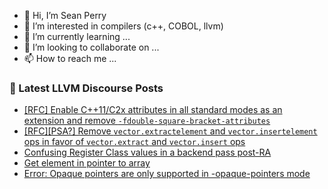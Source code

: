 - 👋 Hi, I’m Sean Perry
- 👀 I’m interested in compilers (c++, COBOL, llvm)
- 🌱 I’m currently learning ...
- 💞️ I’m looking to collaborate on ...
- 📫 How to reach me ...

<!---
s66perry/s66perry is a ✨ special ✨ repository because its `README.md` (this file) appears on your GitHub profile.
You can click the Preview link to take a look at your changes.
--->
### 📕 Latest LLVM Discourse Posts

<!-- DISCOURSE-LLVM:START -->
- [[RFC] Enable C++11/C2x attributes in all standard modes as an extension and remove `-fdouble-square-bracket-attributes`](https://discourse.llvm.org/t/rfc-enable-c-11-c2x-attributes-in-all-standard-modes-as-an-extension-and-remove-fdouble-square-bracket-attributes/71268#post_1)
- [[RFC][PSA?] Remove `vector.extractelement` and `vector.insertelement` ops in favor of `vector.extract` and `vector.insert` ops](https://discourse.llvm.org/t/rfc-psa-remove-vector-extractelement-and-vector-insertelement-ops-in-favor-of-vector-extract-and-vector-insert-ops/71116#post_4)
- [Confusing Register Class values in a backend pass post-RA](https://discourse.llvm.org/t/confusing-register-class-values-in-a-backend-pass-post-ra/71246#post_5)
- [Get element in pointer to array](https://discourse.llvm.org/t/get-element-in-pointer-to-array/71265#post_1)
- [Error: Opaque pointers are only supported in -opaque-pointers mode](https://discourse.llvm.org/t/error-opaque-pointers-are-only-supported-in-opaque-pointers-mode/71217#post_5)
<!-- DISCOURSE-LLVM:END -->
